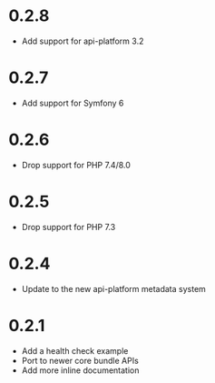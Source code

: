 # 0.2.8

* Add support for api-platform 3.2

# 0.2.7

* Add support for Symfony 6

# 0.2.6

* Drop support for PHP 7.4/8.0

# 0.2.5

* Drop support for PHP 7.3

# 0.2.4

* Update to the new api-platform metadata system

# 0.2.1

* Add a health check example
* Port to newer core bundle APIs
* Add more inline documentation
